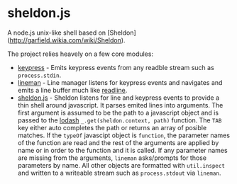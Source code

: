 # sheldon.js
A node.js unix-like shell based on [Sheldon] (http://garfield.wikia.com/wiki/Sheldon).

The project relies heavely on a few core modules:
+ [keypress](https://github.com/TooTallNate/keypress) - Emits keypress events from any readble stream such as `process.stdin`.
+ [lineman](https://github.com/PrimeEuler/sheldon.js/blob/master/lib/lineman.js) - Line manager listens for keypress events and navigates and emits a line buffer much like [readline](https://github.com/nodejs/node/blob/master/lib/readline.js).
+ [sheldon.js](https://github.com/PrimeEuler/sheldon.js) - Sheldon listens for line and keypress events to provide a thin shell around javascript. It parses emited lines into arguments. The first argument is assumed to be the path to a javascript object and is passed to the [lodash](https://github.com/lodash/lodash) `_.get(sheldon.context, path)` function. The `TAB` key either auto completes the path or returns an array of posible matches. If the `typeOf` javascipt object is `function`,  the parameter names of the function are read and the rest of the arguments are applied by name or in order to the function and it is called. If any parameter names are missing from the arguments, `lineman` asks/prompts for those parameters by name.  All other objects are formatted with `util.inspect` and written to a writeable stream such as `process.stdout` via `lineman`. 


